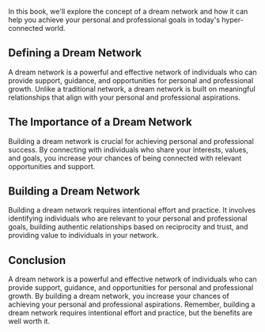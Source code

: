
In this book, we'll explore the concept of a dream network and how it can help you achieve your personal and professional goals in today's hyper-connected world.

Defining a Dream Network
------------------------

A dream network is a powerful and effective network of individuals who can provide support, guidance, and opportunities for personal and professional growth. Unlike a traditional network, a dream network is built on meaningful relationships that align with your personal and professional aspirations.

The Importance of a Dream Network
---------------------------------

Building a dream network is crucial for achieving personal and professional success. By connecting with individuals who share your interests, values, and goals, you increase your chances of being connected with relevant opportunities and support.

Building a Dream Network
------------------------

Building a dream network requires intentional effort and practice. It involves identifying individuals who are relevant to your personal and professional goals, building authentic relationships based on reciprocity and trust, and providing value to individuals in your network.

Conclusion
----------

A dream network is a powerful and effective network of individuals who can provide support, guidance, and opportunities for personal and professional growth. By building a dream network, you increase your chances of achieving your personal and professional aspirations. Remember, building a dream network requires intentional effort and practice, but the benefits are well worth it.
